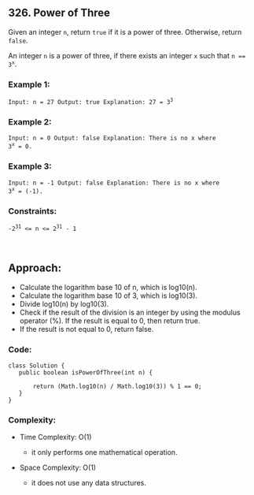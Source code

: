 ## 326. Power of Three  

Given an integer ```n```, return ```true``` if it is a power of three. Otherwise, return ```false```.  

An integer ```n``` is a power of three, if there exists an integer ```x``` such that <code>n == 3<sup>x</sup></code>.   
 
### Example 1:  
<code>Input: n = 27
Output: true
Explanation: 27 = 3<sup>3</sup>
</code>  

### Example 2:   
<code>Input: n = 0
Output: false
Explanation: There is no x where 3<sup>x</sup> = 0.
</code>  

### Example 3:   
<code>Input: n = -1
Output: false
Explanation: There is no x where 3<sup>x</sup> = (-1).
</code>   

### Constraints:  
<code>-2<sup>31</sup> <= n <= 2<sup>31</sup> - 1
</code>   

<br>  

## Approach:  

* Calculate the logarithm base 10 of n, which is log10(n).
* Calculate the logarithm base 10 of 3, which is log10(3).
* Divide log10(n) by log10(3).
* Check if the result of the division is an integer by using the modulus operator (%). If the result is equal to 0, then return true.
* If the result is not equal to 0, return false.    

### Code:  
```
class Solution {
   public boolean isPowerOfThree(int n) {

       return (Math.log10(n) / Math.log10(3)) % 1 == 0;
   }
}
```   

### Complexity:   

* Time Complexity: O(1) 
    * it only performs one mathematical operation.

* Space Complexity: O(1)
    * it does not use any data structures.   

